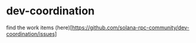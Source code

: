 # dev-coordination

find the work items (here)[https://github.com/solana-rpc-community/dev-coordination/issues]

